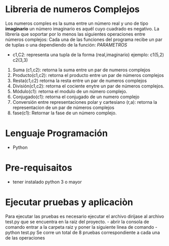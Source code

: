 ﻿# Libreria de numeros Complejos


Los numeros comples es la suma entre un número real y uno de tipo **imaginario**  un número imaginario es aquél cuyo cuadrado es negativo.
La librería que soportar por lo menos las siguientes operaciones entre números complejos:
Cada una de las funciones del programa recibe un par de tuplas o una dependiendo de la función:
*PARAMETROS*

* c1,C2: representa una tupla de la forma (real,imaginario)	ejemplo: c1(5,2) c2(3,3)

1.  Suma (c1,c2): 
		retorna la suma entre un par de numeros complejos
2.  Producto(c1,c2): 
	retorna el producto entre un par de números complejos
3.  Resta(c1,c2)
		retorna la resta entre un par de numeros complejos
4.  División(c1,c2): 
retorna el cociente enytre un par de números complejos.
5.  Módulo(c1): 
retorna el modulo de un número complejo.
6.  Conjugado(c1):
 retorna el conjugado de un numero complejo
7.  Conversión entre representaciones polar y cartesiano (r,a): 
retorna la representacion de un par de números complejos
8. fase(c1): 
Retornar la fase de un número complejo.
# Lenguaje Programación
* Python
# Pre-requisaitos
* tener instalado python 3 o mayor

#  Ejecutar pruebas y aplicaciòn
Para ejecutar las pruebas es necesario ejecutar el archivo dirijase al archivo test.py que se encuentra en la raiz del proyecto.
	- abrir la consola de comando entrar a la carpeta raiz y poner la siguiente linea de comando
		- python test.py
Se corre un total de 8 pruebas correspondiente a cada una de las operaciones
